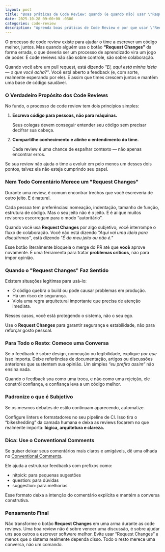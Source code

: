 ```yaml
---
layout: post
title: "Boas práticas de Code Review: quando (e quando não) usar \"Request Changes\""
date: 2025-10-28 09:00:00 -0300
categories: code-review
description: "Aprenda boas práticas de Code Review e por que usar \"Request Changes\" com cuidado para manter a colaboração e a confiança no time."
---
```


O processo de code review existe para ajudar o time a escrever um código melhor, juntos. Mas quando alguém usa o botão **“Request Changes”** da forma errada, o que deveria ser um processo de aprendizado vira um jogo de poder. E code reviews não são sobre controle, são sobre colaboração.

Quando você abre um pull request, está dizendo *"Ei, aqui está minha ideia — o que você acha?"*. Você está aberto a feedback (e, com sorte, realmente esperando por ele). É assim que times crescem juntos e mantêm uma base de código saudável.

### **O Verdadeiro Propósito dos Code Reviews**

No fundo, o processo de code review tem dois princípios simples:

1. **Escreva código para pessoas, não para máquinas.**
    
    Seus colegas devem conseguir entender seu código sem precisar decifrar sua cabeça.
    
2. **Compartilhe conhecimento e alinhe o entendimento do time.**
    
    Cada review é uma chance de espalhar contexto — não apenas encontrar erros.
    

Se sua review não ajuda o time a evoluir em pelo menos um desses dois pontos, talvez ela não esteja cumprindo seu papel.

### **Nem Todo Comentário Merece um "Request Changes"**

Durante uma review, é comum encontrar trechos que você escreveria de outro jeito. E é natural.

Cada pessoa tem preferências: nomeação, indentação, tamanho de função, estrutura de código. Mas o seu jeito não é *o* jeito. E é aí que muitos revisores escorregam para o modo “autoritário”.

Quando você usa **Request Changes** por algo subjetivo, você interrompe o fluxo de colaboração. Você não está dizendo *"Aqui vai uma ideia para discutirmos"*, está dizendo *"É do meu jeito ou não é."* 

Esse botão literalmente bloqueia o merge do PR até que **você** aprove novamente. É uma ferramenta para tratar **problemas críticos**, não para impor opinião.

### **Quando o "Request Changes" Faz Sentido**

Existem situações legítimas para usá-lo:

- O código quebra o build ou pode causar problemas em produção.
- Há um risco de segurança.
- Viola uma regra arquitetural importante que precisa de atenção imediata.

Nesses casos, você está protegendo o sistema, não o seu ego.

Use o **Request Changes** para garantir segurança e estabilidade, não para reforçar gosto pessoal.

### **Para Todo o Resto: Comece uma Conversa**

Se o feedback é sobre design, nomeação ou legibilidade, explique *por que* isso importa. Deixe referências de documentação, artigos ou discussões anteriores que sustentem sua opinião. Um simples *“eu prefiro assim”* não ensina nada.

Quando o feedback soa como uma troca, e não como uma rejeição, ele constrói confiança, e confiança leva a um código melhor.

### **Padronize o que é Subjetivo**

Se os mesmos debates de estilo continuam aparecendo, automatize.

Configure linters e formatadores no seu pipeline de CI. Isso tira o “bikeshedding” da camada humana e deixa as reviews focarem no que realmente importa: **lógica, arquitetura e clareza.**

### **Dica: Use o Conventional Comments**

Se quiser deixar seus comentários mais claros e amigáveis, dê uma olhada no [Conventional Comments](https://conventionalcomments.org/).

Ele ajuda a estruturar feedbacks com prefixos como:

- nitpick: para pequenas sugestões
- question: para dúvidas
- suggestion: para melhorias

Esse formato deixa a intenção do comentário explícita e mantém a conversa construtiva.

### **Pensamento Final**

Não transforme o botão **Request Changes** em uma arma durante as code reviews. Uma boa review não é sobre vencer uma discussão, é sobre ajudar uns aos outros a escrever software melhor.
Evite usar “Request Changes” a menos que o sistema realmente dependa disso. Todo o resto merece uma conversa, não um comando.